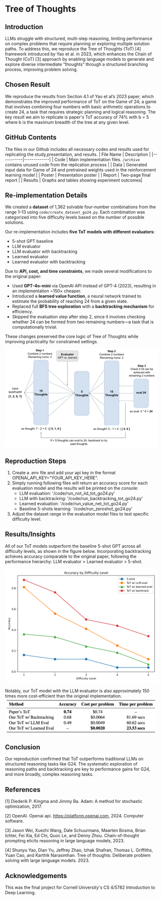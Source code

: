 # Tree of Thoughts

## Introduction
LLMs struggle with structured, multi-step reasoning, limiting performance on complex problems that require planning or exploring multiple solution paths. To address this, we reproduce the Tree of Thoughts (ToT) [4] framework introduced by Yao et al. in 2023, which enhances the Chain of Thought (CoT) [3] approach by enabling language models to generate and explore diverse intermediate “thoughts” through a structured branching process, improving problem solving.

## Chosen Result
We reproduce the results from Section 4.1 of Yao et al’s 2023 paper, which demonstrates the improved performance of ToT on the Game of 24; a game that involves combining four numbers with basic arithmetic operations to create 24, a task that requires strategic planning and logical reasoning. The key result we aim to replicate is paper's ToT accuracy of 74% with b = 5 where b is the maximum breadth of the tree at any given level.

## GitHub Contents
The files in our Github includes all necessary codes and results used for replicating the study,presentation, and results. 
| File Name | Description |
|-----------|-------------|
| Code      | Main implementation files. `/archive` contains unused code from the replication process |
| Data      | Generated input data for Game of 24 and pretrained weights used in the reinforcement learning model |
| Poster    | Presentation poster |
| Report    | Two-page final report |
| Results   | Graphs and tables showing experiment outcomes|


## Re-implementation Details

We created a **dataset** of 1,362 solvable four-number combinations from the range 1–13 using `code/create_dataset_go24.py`. Each combination was categorized into five difficulty levels based on the number of possible solutions.

Our re-implementation includes **five ToT models with different evaluators**:
- 5-shot GPT baseline
- LLM evaluator
- LLM evaluator with backtracking
- Learned evaluator
- Learned evaluator with backtracking

Due to **API, cost, and time constraints**, we made several modifications to the original paper:
- Used **GPT-4o-mini** via OpenAI API instead of GPT-4 (2023), resulting in an implementation ~150× cheaper.
- Introduced a **learned value function**, a neural network trained to estimate the probability of reaching 24 from a given state.
- Replaced full **BFS tree exploration** with a **backtracking mechanism** for efficiency.
- Skipped the evaluation step after step 2, since it involves checking whether 24 can be formed from two remaining numbers—a task that is computationally trivial.

These changes preserved the core logic of Tree of Thoughts while improving practicality for constrained settings.

<img src="results/tot_architecture.png" width="600"/>

## Reproduction Steps

1. Create a .env file and add your api key in the format OPENAI_API_KEY="YOUR_API_KEY_HERE".
2. Simply running following files will return an accuracy score for each evaluation model and the results will be printed on the console: 
   - LLM evaluation: '/code/run_not_iid_tot_go24.py'
   - LLM with backtracking: '/code/run_backtracking_tot_go24.py'
   - Learned evaluation: '/code/run_value_net_tot_go24.py'
   - Baseline 5-shots learning: '/code/run_zeroshot_go24.py'
3. Adjust the dataset range in the evaluation model files to test specific difficulty level.



## Results/Insights
All of our ToT models outperform the baseline 5-shot GPT across all difficulty levels, as shown in the figure below. Incorporating backtracking achieves accuracy comparable to the original paper, following the performance hierarchy: LLM evaluator > Learned evaluator > 5-shot.

<img src="results/accuracy_plot.png" width="600"/>

 Notably, our ToT model with the LLM evaluator is also approximately 150 times more cost-efficient than the original implementation.
<img src="results/thetable.png" width="500"/>


## Conclusion
Our reproduction confirmed that ToT outperforms traditional LLMs on structured reasoning tasks like G24. The
systematic exploration of reasoning paths and backtracking are key to performance gains for G24, and more
broadly, complex reasoning tasks.

## References
[1] Diederik P. Kingma and Jimmy Ba. Adam: A method for stochastic optimization, 2017.

[2] OpenAI. Openai api. https://platform.openai.com, 2024. Computer software.

[3] Jason Wei, Xuezhi Wang, Dale Schuurmans, Maarten Bosma, Brian Ichter, Fei Xia, Ed Chi, Quoc Le, and
Denny Zhou. Chain-of-thought prompting elicits reasoning in large language models, 2023.

[4] Shunyu Yao, Dian Yu, Jeffrey Zhao, Izhak Shafran, Thomas L. Griffiths, Yuan Cao, and Karthik
Narasimhan. Tree of thoughts: Deliberate problem solving with large language models. 2023.

## Acknowledgements
This was the final project for Cornell University's CS 4/5782 Introduction to Deep Learning.
